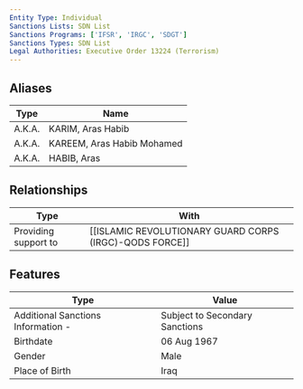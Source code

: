 ```yaml
---
Entity Type: Individual
Sanctions Lists: SDN List
Sanctions Programs: ['IFSR', 'IRGC', 'SDGT']
Sanctions Types: SDN List
Legal Authorities: Executive Order 13224 (Terrorism)
---
```


## Aliases
| Type  | Name      | 
|-------|-----------|
| A.K.A. | KARIM, Aras Habib |
| A.K.A. | KAREEM, Aras Habib Mohamed |
| A.K.A. | HABIB, Aras |

## Relationships
| Type  | With      | 
|-------|-----------|
| Providing support to | [[ISLAMIC REVOLUTIONARY GUARD CORPS (IRGC)-QODS FORCE]] |

## Features
| Type  | Value      |
|-------|------------|
| Additional Sanctions Information - | Subject to Secondary Sanctions |
| Birthdate | 06 Aug 1967 |
| Gender | Male |
| Place of Birth | Iraq |
